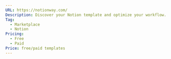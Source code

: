 ```yaml
---
URL: https://notionway.com/
Description: Discover your Notion template and optimize your workflow.
Tag:
  - Marketplace
  - Notion
Pricing:
  - Free
  - Paid
Price: free/paid templates
---
```

